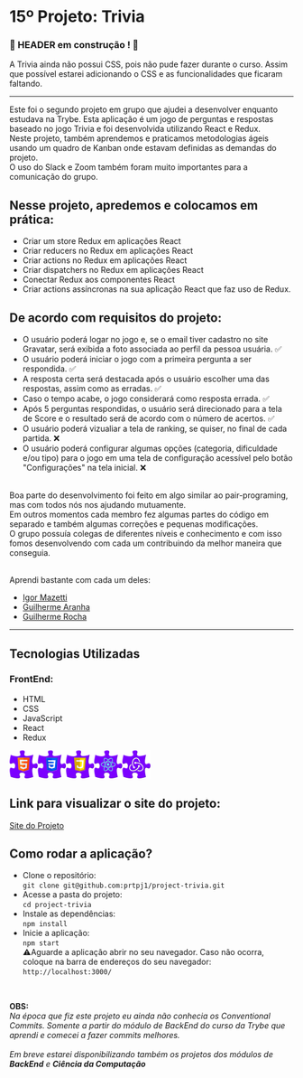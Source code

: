 # 15º Projeto: Trivia

### :construction: HEADER em construção ! :construction:
A Trivia ainda não possui CSS, pois não pude fazer durante o curso. Assim que possível estarei adicionando o CSS e as funcionalidades que ficaram faltando.
<!-- <p align="center">

<img src="" alt="Header" />
</p> -->
<hr/>

Este foi o segundo projeto em grupo que ajudei a desenvolver enquanto estudava na Trybe. Esta aplicação é um jogo de perguntas e respostas baseado no jogo Trivia e foi desenvolvida utilizando React e Redux.<br>
Neste projeto, também aprendemos e praticamos metodologias ágeis usando um quadro de Kanban onde estavam definidas as demandas do projeto. <br>
O uso do Slack e Zoom também foram muito importantes para a comunicação do grupo.
<br>

## Nesse projeto, apredemos e colocamos em prática:
- Criar um store Redux em aplicações React
- Criar reducers no Redux em aplicações React
- Criar actions no Redux em aplicações React
- Criar dispatchers no Redux em aplicações React
- Conectar Redux aos componentes React
- Criar actions assíncronas na sua aplicação React que faz uso de Redux.<br>

## De acordo com requisitos do projeto:
- O usuário poderá logar no jogo e, se o email tiver cadastro no site Gravatar, será exibida a foto associada ao perfil da pessoa usuária. ✅
- O usuário poderá iniciar o jogo com a primeira pergunta a ser respondida. ✅
- A resposta certa será destacada após o usuário escolher uma das respostas, assim como as erradas. ✅
- Caso o tempo acabe, o jogo considerará como resposta errada. ✅
- Após 5 perguntas respondidas, o usuário será direcionado para a tela de Score e o resultado será de acordo com o número de acertos. ✅
- O usuário poderá vizualiar a tela de ranking, se quiser, no final de cada partida. ❌
- O usuário poderá configurar algumas opções (categoria, dificuldade e/ou tipo) para o jogo em uma tela de configuração acessível pelo botão "Configurações" na tela inicial. ❌

<br>
Boa parte do desenvolvimento foi feito em algo similar ao pair-programing, mas com todos nós nos ajudando mutuamente.<br>
Em outros momentos cada membro fez algumas partes do código em separado e também algumas correções e pequenas modificações.<br>
O grupo possuía colegas de diferentes níveis e conhecimento e com isso fomos desenvolvendo com cada um contribuindo da melhor maneira que conseguia.<br><br>

Aprendi bastante com cada um deles:
- [Igor Mazetti](https://github.com/Igormazetti)
- [Guilherme Aranha](https://github.com/GuiAranha)
- [Guilherme Rocha](https://github.com/guilhermerocha1)
<hr/>

## Tecnologias Utilizadas

### FrontEnd:

- HTML
- CSS
- JavaScript
- React
- Redux

<img src="https://github.com/prtpj1/prtpj1/blob/main/Github%20Imgs/html2.png" width="50" height="50" alt="HTML" /><img src="https://github.com/prtpj1/prtpj1/blob/main/Github Imgs/CSS2.png" width="50" height="50" alt="CSS" /><img src="https://github.com/prtpj1/prtpj1/blob/main/Github Imgs/JavaScript2.png" width="50" height="50" alt="CSS" /><img src="https://github.com/prtpj1/prtpj1/blob/main/Github Imgs/React2.png" width="50" height="50" alt="React Icon" /><img src="https://github.com/prtpj1/prtpj1/blob/main/Github Imgs/Redux2.png" width="50" height="50" alt="Redux Icon" />

## Link para visualizar o site do projeto:

[Site do Projeto](https://prtpj1-trivia-five.vercel.app/)

## Como rodar a aplicação?

- Clone o repositório: <br>
`git clone git@github.com:prtpj1/project-trivia.git`
- Acesse a pasta do projeto: <br>
`cd project-trivia`
- Instale as dependências: <br>
`npm install`
- Inicie a aplicação: <br>
`npm start` <br>
⚠️Aguarde a aplicação abrir no seu navegador. Caso não ocorra, coloque na barra de endereços do seu navegador: `http://localhost:3000/`

</br>

**OBS:**
</br>
*Na época que fiz este projeto eu ainda não conhecia os Conventional Commits. Somente a partir do módulo de BackEnd do curso da Trybe que aprendi e comecei a fazer commits melhores.
</br>
</br>
Em breve estarei disponibilizando também os projetos dos módulos de **BackEnd** e **Ciência da Computação***

